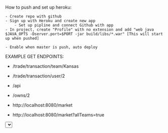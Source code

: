 How to push and set up heroku:

    - Create repo with github
    - Sign up with Heroku and create new app
        - Set up pipline and connect Github with app
    - In project, create "Profile" with no extension and add "web java $JAVA_OPTS -Dserver.port=$PORT -jar build/libs/*.war" [This will start up when pushed]

    - Enable when master is push, auto deploy



EXAMPLE GET ENDPOINTS:

- /trade/transaction/team/Kansas
- /trade/transaction/user/2
- /api
- /owns/2

- http://localhost:8080/market
- http://localhost:8080/market?allTeams=true

<select id="testId">
        <option th:each="item: ${itemsMap}"
                th:value="${item['key']}"
                th:text="${item['value']}" />
</select>